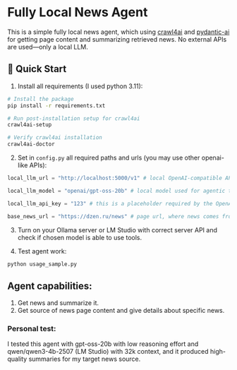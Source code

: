 # Fully Local News Agent

This is a simple fully local news agent, which using [crawl4ai](https://github.com/unclecode/crawl4ai) and [pydantic-ai](https://github.com/pydantic/pydantic-ai) for getting page content and summarizing retrieved news. No external APIs are used—only a local LLM.

## 🚀 Quick Start 

1. Install all requirements (I used python 3.11):
```bash
# Install the package
pip install -r requirements.txt

# Run post-installation setup for crawl4ai
crawl4ai-setup

# Verify crawl4ai installation
crawl4ai-doctor
```

2. Set in `config.py` all required paths and urls (you may use other openai-like APIs):
```python
local_llm_url = "http://localhost:5000/v1" # local OpenAI-compatible API path

local_llm_model = "openai/gpt-oss-20b" # local model used for agentic tasks

local_llm_api_key = "123" # this is a placeholder required by the OpenAI-compatible client

base_news_url = "https://dzen.ru/news" # page url, where news comes from
```

3. Turn on your Ollama server or LM Studio with correct server API and check if chosen model is able to use tools.


4. Test agent work:
```bash
python usage_sample.py
```


## Agent capabilities:
1) Get news and summarize it.
2) Get source of news page content and give details about specific news.

### Personal test: 

I tested this agent with gpt-oss-20b with low reasoning effort and qwen/qwen3-4b-2507 (LM Studio) with 32k context, and it produced high-quality summaries for my target news source.






